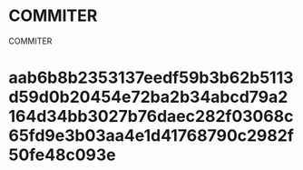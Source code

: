 # COMMITER
COMMITER






# aab6b8b2353137eedf59b3b62b5113d59d0b20454e72ba2b34abcd79a2164d34bb3027b76daec282f03068c65fd9e3b03aa4e1d41768790c2982f50fe48c093e
